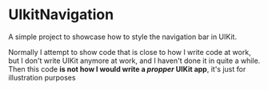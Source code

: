 # UIkitNavigation

A simple project to showcase how to style the navigation bar in UIKit.

Normally I attempt to show code that is close to how I write code at work, but I don't write UIKit anymore at work,
and I haven't done it in quite a while. Then this code **is not how I would write a _propper_ UIKit app**, it's just
for illustration purposes
